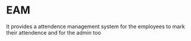 # EAM
It provides a attendence management system for the employees to mark their attendence and for the admin too
